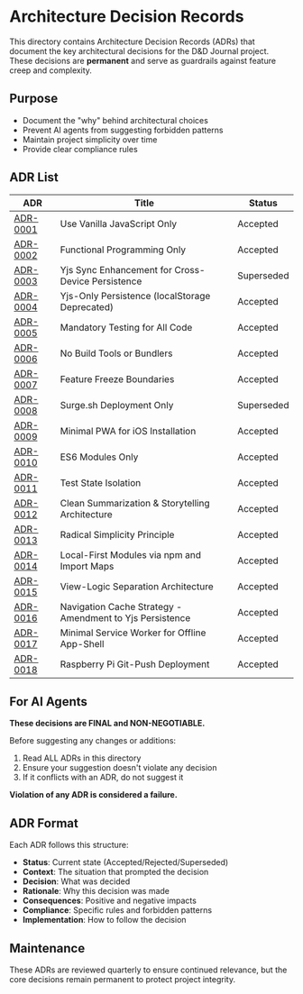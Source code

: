 # Architecture Decision Records

This directory contains Architecture Decision Records (ADRs) that document the key architectural decisions for the D&D Journal project. These decisions are **permanent** and serve as guardrails against feature creep and complexity.

## Purpose
- Document the "why" behind architectural choices
- Prevent AI agents from suggesting forbidden patterns
- Maintain project simplicity over time
- Provide clear compliance rules

## ADR List

| ADR | Title | Status |
|-----|-------|--------|
| [ADR-0001](0001-use-vanilla-javascript-only.md) | Use Vanilla JavaScript Only | Accepted |
| [ADR-0002](0002-functional-programming-only.md) | Functional Programming Only | Accepted |
| [ADR-0003](0003-yjs-sync-enhancement.md) | Yjs Sync Enhancement for Cross-Device Persistence | Superseded |
| [ADR-0004](0004-yjs-only-persistence.md) | Yjs-Only Persistence (localStorage Deprecated) | Accepted |
| [ADR-0005](0005-mandatory-testing.md) | Mandatory Testing for All Code | Accepted |
| [ADR-0006](0006-no-build-tools.md) | No Build Tools or Bundlers | Accepted |
| [ADR-0007](0007-feature-freeze-boundaries.md) | Feature Freeze Boundaries | Accepted |
| [ADR-0008](0008-surge-deployment-only.md) | Surge.sh Deployment Only | Superseded |
| [ADR-0009](0009-minimal-pwa-for-ios-installation.md) | Minimal PWA for iOS Installation | Accepted |
| [ADR-0010](0010-es6-modules-only.md) | ES6 Modules Only | Accepted |
| [ADR-0011](0011-test-state-isolation.md) | Test State Isolation | Accepted |
| [ADR-0012](0012-radically-simple-summarization.md) | Clean Summarization & Storytelling Architecture | Accepted |
| [ADR-0013](0013-radical-simplicity-principle.md) | Radical Simplicity Principle | Accepted |
| [ADR-0014](0014-local-first-modules-via-npm-and-import-maps.md) | Local-First Modules via npm and Import Maps | Accepted |
| [ADR-0015](0015-view-logic-separation.md) | View-Logic Separation Architecture | Accepted |
| [ADR-0016](0016-navigation-cache-strategy.md) | Navigation Cache Strategy - Amendment to Yjs Persistence | Accepted |
| [ADR-0017](0017-minimal-service-worker-offline-app-shell.md) | Minimal Service Worker for Offline App-Shell | Accepted |
| [ADR-0018](0018-pi-git-push-deployment.md) | Raspberry Pi Git-Push Deployment | Accepted |

## For AI Agents

**These decisions are FINAL and NON-NEGOTIABLE.**

Before suggesting any changes or additions:
1. Read ALL ADRs in this directory
2. Ensure your suggestion doesn't violate any decision
3. If it conflicts with an ADR, do not suggest it

**Violation of any ADR is considered a failure.**

## ADR Format
Each ADR follows this structure:
- **Status**: Current state (Accepted/Rejected/Superseded)
- **Context**: The situation that prompted the decision
- **Decision**: What was decided
- **Rationale**: Why this decision was made
- **Consequences**: Positive and negative impacts
- **Compliance**: Specific rules and forbidden patterns
- **Implementation**: How to follow the decision

## Maintenance
These ADRs are reviewed quarterly to ensure continued relevance, but the core decisions remain permanent to protect project integrity.
